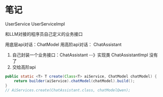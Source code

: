 # 笔记

UserService UserServiceImpl

和LLM对接的程序员自己定义的业务接口

用底层api对话：ChatModel
用高阶api对话：
ChatAssistant

1. 自己封装一个业务接口：ChatAssistant --》实现类 ChatAssistantImpl 没有了
2. 交给高阶api

```java
public static <T> T create(Class<T> aiService, ChatModel chatModel) {
    return builder(aiService).chatModel(chatModel).build();
}
// AiServices.create(ChatAssistant.class, chatModelQwen);
```

